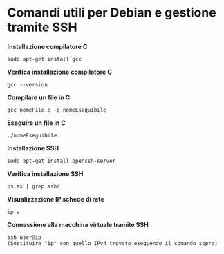 # Comandi utili per Debian e gestione tramite SSH

**Installazione compilatore C**
```
sudo apt-get install gcc
```

**Verifica installazione compilatore C**
```
gcc --version
```

**Compilare un file in C**
```
gcc nomeFile.c -o nomeEseguibile
```

**Eseguire un file in C**
```
./nomeEseguibile
```

**Installazione SSH**
```
sudo apt-get install openssh-server
```

**Verifica installazione SSH**
```
ps ax | grep sshd
```

**Visualizzazione IP schede di rete**
```
ip a
```

**Connessione alla macchina virtuale tramite SSH**
```
ssh user@ip 
(Sostituire "ip" con quello IPv4 trovato eseguendo il comando sopra)
```

